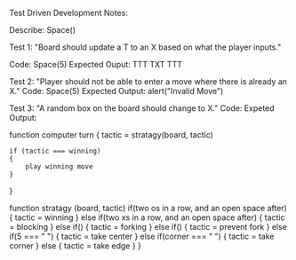 Test Driven Development Notes:

Describe: Space()

Test 1: "Board should update a T to an X based on what the player inputs."

Code:
Space(5)
Expected Ouput: TTT
                TXT
                TTT

Test 2: "Player should not be able to enter a move where there is already an X."
Code: Space(5)
Expected Output: alert("Invalid Move")

Test 3: "A random box on the board should change to X."
Code: 
Expeted Output: 


<!-- Describe: cardValidator()

Test: "It should turn the string of numbers into single elements in an array."
Code:
const cardNumbers = ""0998445533334452"";
cardValidator(cardNumbers);
Expected Output: [0,9,9,8,4,4,5,5,3,3,3,3,4,4,5,2] -->

function computer turn 
{
    tactic = stratagy(board, tactic)

    if (tactic === winning)
    {
        play winning move
    }
}

function stratagy (board, tactic)
    if(two os in a row, and an open space after)
    {
        tactic = winning
    }
    else if(two xs in a row, and an open space after)
    {
        tactic = blocking
    }
    else if()
    {
        tactic = forking
    }
    else if()
    {
        tactic = prevent fork
    }
    else if(5 === " ")
    {
        tactic = take center
    }
    else if(corner === " ")
    {
        tactic = take corner
    }
    else
    {
        tactic = take edge
    }
}